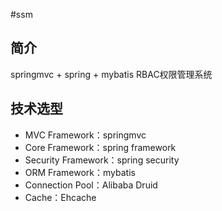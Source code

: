 #ssm

## 简介

   springmvc + spring + mybatis
   RBAC权限管理系统

## 技术选型

* MVC Framework：springmvc
* Core Framework：spring framework
* Security Framework：spring security
* ORM Framework：mybatis
* Connection Pool：Alibaba Druid
* Cache：Ehcache
